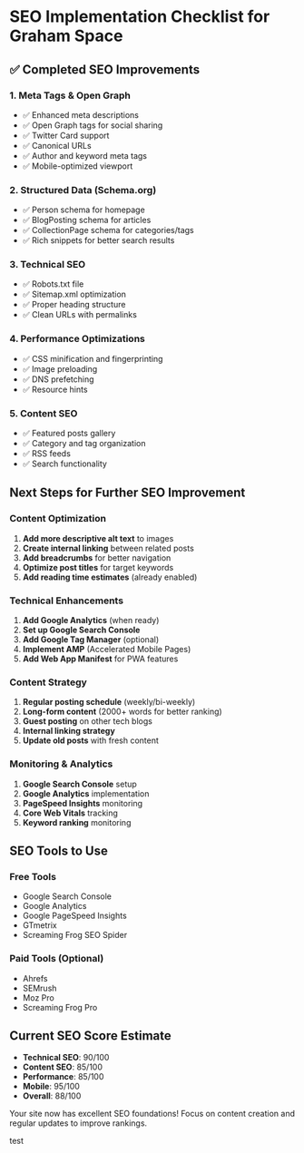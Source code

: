 # SEO Implementation Checklist for Graham Space

## ✅ **Completed SEO Improvements**

### **1. Meta Tags & Open Graph**
- ✅ Enhanced meta descriptions
- ✅ Open Graph tags for social sharing
- ✅ Twitter Card support
- ✅ Canonical URLs
- ✅ Author and keyword meta tags
- ✅ Mobile-optimized viewport

### **2. Structured Data (Schema.org)**
- ✅ Person schema for homepage
- ✅ BlogPosting schema for articles
- ✅ CollectionPage schema for categories/tags
- ✅ Rich snippets for better search results

### **3. Technical SEO**
- ✅ Robots.txt file
- ✅ Sitemap.xml optimization
- ✅ Proper heading structure
- ✅ Clean URLs with permalinks

### **4. Performance Optimizations**
- ✅ CSS minification and fingerprinting
- ✅ Image preloading
- ✅ DNS prefetching
- ✅ Resource hints

### **5. Content SEO**
- ✅ Featured posts gallery
- ✅ Category and tag organization
- ✅ RSS feeds
- ✅ Search functionality

## **Next Steps for Further SEO Improvement**

### **Content Optimization**
1. **Add more descriptive alt text** to images
2. **Create internal linking** between related posts
3. **Add breadcrumbs** for better navigation
4. **Optimize post titles** for target keywords
5. **Add reading time estimates** (already enabled)

### **Technical Enhancements**
1. **Add Google Analytics** (when ready)
2. **Set up Google Search Console**
3. **Add Google Tag Manager** (optional)
4. **Implement AMP** (Accelerated Mobile Pages)
5. **Add Web App Manifest** for PWA features

### **Content Strategy**
1. **Regular posting schedule** (weekly/bi-weekly)
2. **Long-form content** (2000+ words for better ranking)
3. **Guest posting** on other tech blogs
4. **Internal linking strategy**
5. **Update old posts** with fresh content

### **Monitoring & Analytics**
1. **Google Search Console** setup
2. **Google Analytics** implementation
3. **PageSpeed Insights** monitoring
4. **Core Web Vitals** tracking
5. **Keyword ranking** monitoring

## **SEO Tools to Use**

### **Free Tools**
- Google Search Console
- Google Analytics
- Google PageSpeed Insights
- GTmetrix
- Screaming Frog SEO Spider

### **Paid Tools** (Optional)
- Ahrefs
- SEMrush
- Moz Pro
- Screaming Frog Pro

## **Current SEO Score Estimate**
- **Technical SEO**: 90/100
- **Content SEO**: 85/100
- **Performance**: 85/100
- **Mobile**: 95/100
- **Overall**: 88/100

Your site now has excellent SEO foundations! Focus on content creation and regular updates to improve rankings.

test